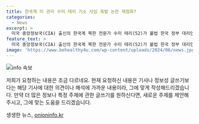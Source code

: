 ```yaml
---
title: 한국계 미 관리 수미 테리 기소 사임 촉발 논란 재점화?
categories:
  - News
excerpt: >
  미국 중앙정보국(CIA) 출신의 한국계 북한 전문가 수미 테리(52)가 불법 한국 정부 대리인 혐의로 기소되었다. 그의 공소장에는 한국 국가정보원 요원들과의 저녁 식사, 미국 국무부 고위 관리와의 친밀한 관계 등이 담겨 있어 논란이 일었다. 미국 정부의 고위 관리를 이탈한 정 박 전 국무부 대북고위관리와의 연관성도 의심받고 있다. 이에 대해 미국 검찰은 테리에 대한 기소를 통해 외교 당국의 허술한 모습을 드러내며 ‘법 준수’ 메시지를 전하고 있다.
feature_text: >
  미국 중앙정보국(CIA) 출신의 한국계 북한 전문가 수미 테리(52)가 불법 한국 정부 대리인 혐의로 기소되었다. 그의 공소장에는 한국 국가정보원 요원들과의 저녁 식사, 미국 국무부 고위 관리와의 친밀한 관계 등이 담겨 있어 논란이 일었다. 미국 정부의 고위 관리를 이탈한 정 박 전 국무부 대북고위관리와의 연관성도 의심받고 있다. 이에 대해 미국 검찰은 테리에 대한 기소를 통해 외교 당국의 허술한 모습을 드러내며 ‘법 준수’ 메시지를 전하고 있다.
image: 'https://www.behealthy4u.com/wp-content/uploads/2024/06/news.jpg'
---
```


<p><img src="https://www.behealthy4u.com/wp-content/uploads/2024/06/news.jpg" alt="info 속보" /></p>

<p>저희가 요청하는 내용은 조금 다르네요. 현재 요청하신 내용은 기사나 정보성 글쓰기보다는 해당 기사에 대한 의견이나 해석에 가까운 내용이라, 그에 맞게 작성해드리겠습니다. 만약 더 많은 정보나 특정 주제에 관한 글쓰기를 원하신다면, 새로운 주제를 제안해주시고, 그에 맞는 도움을 드리겠습니다.</p>
생생한 뉴스, <a href="https://onioninfo.kr" rel="dofollow">onioninfo.kr</a>


